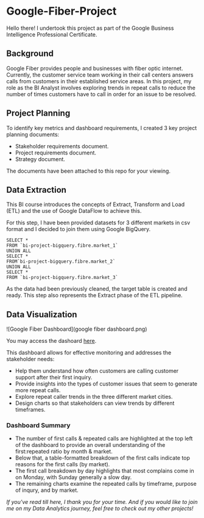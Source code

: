 # Google-Fiber-Project

Hello there! I undertook this project as part of the Google Business Intelligence Professional Certificate. 

## Background

Google Fiber provides people and businesses with fiber optic internet. Currently, the customer service team working in their call centers answers calls from customers in their established service areas. In this project, my role as the BI Analyst involves exploring trends in repeat calls to reduce the number of times customers have to call in order for an issue to be resolved.

## Project Planning

To identify key metrics and dashboard requirements, I created 3 key project planning documents: 
* Stakeholder requirements document.
* Project requirements document.
* Strategy document. 

The documents have been attached to this repo for your viewing. 

## Data Extraction

This BI course introduces the concepts of Extract, Transform and Load (ETL) and the use of Google DataFlow to achieve this. 

For this step, I have been provided datasets for 3 different markets in csv format and I decided to join them using Google BigQuery. 

```
SELECT *
FROM `bi-project-bigquery.fibre.market_1`
UNION ALL
SELECT *
FROM`bi-project-bigquery.fibre.market_2`
UNION ALL
SELECT *
FROM `bi-project-bigquery.fibre.market_3`
```

As the data had been previously cleaned, the target table is created and ready. This step also represents the Extract phase of the ETL pipeline. 

## Data Visualization

![Google Fiber Dashboard](google fiber dashboard.png)

You may access the dashoard [here](https://public.tableau.com/views/GoogleFiberDashboard_17271493658170/Dashboard2?:language=en-US&:sid=&:redirect=auth&:display_count=n&:origin=viz_share_link).

This dashboard allows for effective monitoring and addresses the stakeholder needs:

* Help them understand how often customers are calling customer support after their first inquiry.
* Provide insights into the types of customer issues that seem to generate more repeat calls.
* Explore repeat caller trends in the three different market cities.
* Design charts so that stakeholders can view trends by different timeframes.

### Dashboard Summary

* The number of first calls & repeated calls are highlighted at the top left of the dashboard to provide an overall understanding of the first:repeated ratio by month & market.  
* Below that, a table-formatted breakdown of the first calls indicate top reasons for the first calls (by market).
* The first call breakdown by day highlights that most complains come in on Monday, with Sunday generally a slow day.
* The remaining charts examine the repeated calls by timeframe, purpose of inqury, and by market.

*If you've read till here, I thank you for your time. And if you would like to join me on my Data Analytics journey, feel free to check out my other projects!*  

